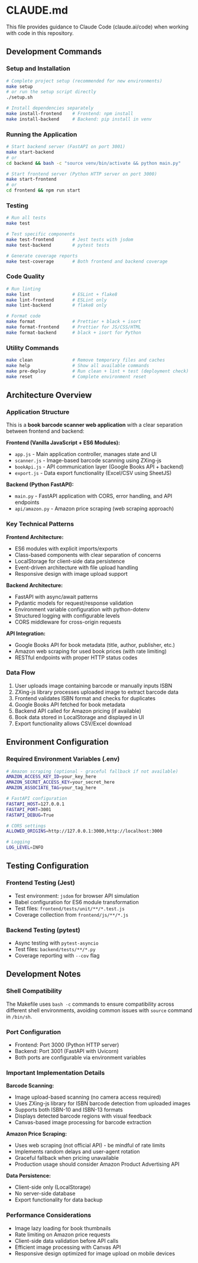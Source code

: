# CLAUDE.md

This file provides guidance to Claude Code (claude.ai/code) when working with code in this repository.

## Development Commands

### Setup and Installation
```bash
# Complete project setup (recommended for new environments)
make setup
# or run the setup script directly
./setup.sh

# Install dependencies separately
make install-frontend    # Frontend: npm install
make install-backend     # Backend: pip install in venv
```

### Running the Application
```bash
# Start backend server (FastAPI on port 3001)
make start-backend
# or
cd backend && bash -c "source venv/bin/activate && python main.py"

# Start frontend server (Python HTTP server on port 3000)
make start-frontend
# or
cd frontend && npm run start
```

### Testing
```bash
# Run all tests
make test

# Test specific components
make test-frontend       # Jest tests with jsdom
make test-backend        # pytest tests

# Generate coverage reports
make test-coverage       # Both frontend and backend coverage
```

### Code Quality
```bash
# Run linting
make lint                # ESLint + flake8
make lint-frontend       # ESLint only
make lint-backend        # flake8 only

# Format code
make format              # Prettier + black + isort
make format-frontend     # Prettier for JS/CSS/HTML
make format-backend      # black + isort for Python
```

### Utility Commands
```bash
make clean               # Remove temporary files and caches
make help                # Show all available commands
make pre-deploy          # Run clean + lint + test (deployment check)
make reset               # Complete environment reset
```

## Architecture Overview

### Application Structure
This is a **book barcode scanner web application** with a clear separation between frontend and backend:

**Frontend (Vanilla JavaScript + ES6 Modules):**
- `app.js` - Main application controller, manages state and UI
- `scanner.js` - Image-based barcode scanning using ZXing-js
- `bookApi.js` - API communication layer (Google Books API + backend)
- `export.js` - Data export functionality (Excel/CSV using SheetJS)

**Backend (Python FastAPI):**
- `main.py` - FastAPI application with CORS, error handling, and API endpoints
- `api/amazon.py` - Amazon price scraping (web scraping approach)

### Key Technical Patterns

**Frontend Architecture:**
- ES6 modules with explicit imports/exports
- Class-based components with clear separation of concerns
- LocalStorage for client-side data persistence
- Event-driven architecture with file upload handling
- Responsive design with image upload support

**Backend Architecture:**
- FastAPI with async/await patterns
- Pydantic models for request/response validation
- Environment variable configuration with python-dotenv
- Structured logging with configurable levels
- CORS middleware for cross-origin requests

**API Integration:**
- Google Books API for book metadata (title, author, publisher, etc.)
- Amazon web scraping for used book prices (with rate limiting)
- RESTful endpoints with proper HTTP status codes

### Data Flow
1. User uploads image containing barcode or manually inputs ISBN
2. ZXing-js library processes uploaded image to extract barcode data
3. Frontend validates ISBN format and checks for duplicates
4. Google Books API fetched for book metadata
5. Backend API called for Amazon pricing (if available)
6. Book data stored in LocalStorage and displayed in UI
7. Export functionality allows CSV/Excel download

## Environment Configuration

### Required Environment Variables (.env)
```bash
# Amazon scraping (optional - graceful fallback if not available)
AMAZON_ACCESS_KEY_ID=your_key_here
AMAZON_SECRET_ACCESS_KEY=your_secret_here
AMAZON_ASSOCIATE_TAG=your_tag_here

# FastAPI configuration
FASTAPI_HOST=127.0.0.1
FASTAPI_PORT=3001
FASTAPI_DEBUG=True

# CORS settings
ALLOWED_ORIGINS=http://127.0.0.1:3000,http://localhost:3000

# Logging
LOG_LEVEL=INFO
```

## Testing Configuration

### Frontend Testing (Jest)
- Test environment: `jsdom` for browser API simulation
- Babel configuration for ES6 module transformation
- Test files: `frontend/tests/unit/**/*.test.js`
- Coverage collection from `frontend/js/**/*.js`

### Backend Testing (pytest)
- Async testing with `pytest-asyncio`
- Test files: `backend/tests/**/*.py`
- Coverage reporting with `--cov` flag

## Development Notes

### Shell Compatibility
The Makefile uses `bash -c` commands to ensure compatibility across different shell environments, avoiding common issues with `source` command in `/bin/sh`.

### Port Configuration
- Frontend: Port 3000 (Python HTTP server)
- Backend: Port 3001 (FastAPI with Uvicorn)
- Both ports are configurable via environment variables

### Important Implementation Details

**Barcode Scanning:**
- Image upload-based scanning (no camera access required)
- Uses ZXing-js library for ISBN barcode detection from uploaded images
- Supports both ISBN-10 and ISBN-13 formats
- Displays detected barcode regions with visual feedback
- Canvas-based image processing for barcode extraction

**Amazon Price Scraping:**
- Uses web scraping (not official API) - be mindful of rate limits
- Implements random delays and user-agent rotation
- Graceful fallback when pricing unavailable
- Production usage should consider Amazon Product Advertising API

**Data Persistence:**
- Client-side only (LocalStorage)
- No server-side database
- Export functionality for data backup

### Performance Considerations
- Image lazy loading for book thumbnails
- Rate limiting on Amazon price requests
- Client-side data validation before API calls
- Efficient image processing with Canvas API
- Responsive design optimized for image upload on mobile devices